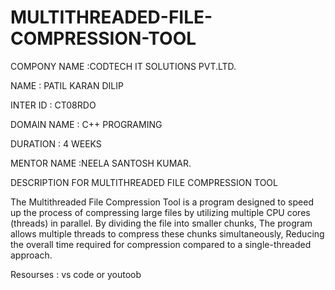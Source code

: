 # MULTITHREADED-FILE-COMPRESSION-TOOL

COMPONY NAME :CODTECH IT SOLUTIONS PVT.LTD.

NAME : PATIL KARAN DILIP

INTER ID : CT08RDO

DOMAIN NAME : C++ PROGRAMING

DURATION : 4 WEEKS

MENTOR NAME :NEELA SANTOSH KUMAR.

DESCRIPTION FOR MULTITHREADED FILE COMPRESSION TOOL

The Multithreaded File Compression Tool is a program designed to speed up the process of compressing large files 
by utilizing multiple CPU cores (threads) in parallel.
By dividing the file into smaller chunks,
The program allows multiple threads to compress these chunks simultaneously,
Reducing the overall time required for compression compared to a single-threaded approach.

Resourses : vs code or youtoob



